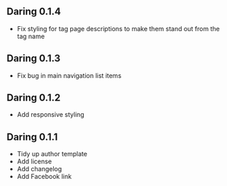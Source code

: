 ## Daring 0.1.4

* Fix styling for tag page descriptions to make them stand out from the tag name

## Daring 0.1.3

* Fix bug in main navigation list items

## Daring 0.1.2

* Add responsive styling

## Daring 0.1.1

* Tidy up author template
* Add license
* Add changelog
* Add Facebook link